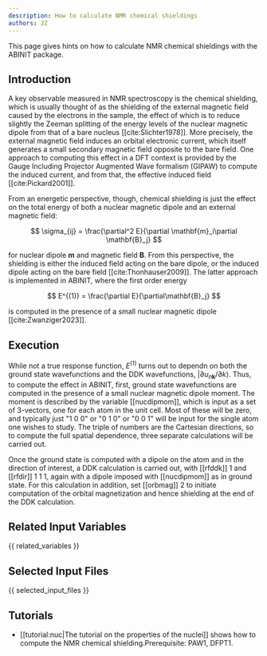 ```yaml
---
description: How to calculate NMR chemical shieldings
authors: JZ
---
```

<!--- This is the source file for this topics. Can be edited. -->

This page gives hints on how to calculate NMR chemical shieldings
with the ABINIT package.

## Introduction

A key observable measured in NMR spectroscopy is the chemical
shielding, which is usually thought of as the shielding of the
external magnetic field caused by the electrons in the sample, the
effect of which is to reduce slightly the Zeeman splitting of the
energy levels of the nuclear magnetic dipole from that of a bare
nucleus [[cite:Slichter1978]]. More precisely, the external magnetic
field induces an orbital electronic current, which itself generates a
small secondary magnetic field opposite to the bare field. One
approach to computing this effect in a DFT context is provided by the
Gauge Including Projector Augmented Wave formalism (GIPAW) to compute the
induced current, and from that, the effective induced field
[[cite:Pickard2001]].

From an energetic perspective, though, chemical shielding is just the
effect on the total energy of both a nuclear magnetic dipole and an
external magnetic field:

$$ \sigma_{ij} = \frac{\partial^2 E}{\partial \mathbf{m}_i\partial \mathbf{B}_j} $$

for nuclear dipole $\mathbf{m}$ and magnetic field $\mathbf{B}$. From
this perspective, the shielding is either the induced field acting on
the bare dipole, or the induced dipole acting on the bare field
[[cite:Thonhauser2009]]. The latter approach is implemented in ABINIT,
where the first order energy

$$ E^{(1)} = \frac{\partial E}{\partial\mathbf{B}_j} $$

is computed in the presence of a small nuclear magnetic dipole [[cite:Zwanziger2023]].

## Execution

While not a true response function, $E^{(1)}$ turns out to dependn on
both the ground state wavefunctions and the DDK wavefunctions,
$|\partial u_{n\mathbf{k}}/\partial k\rangle$. Thus, to compute the
effect in ABINIT, first, ground state wavefunctions are computed in
the presence of a small nuclear magnetic dipole moment. The moment is
described by the variable [[nucdipmom]], which is input as a set of
3-vectors, one for each atom in the unit cell. Most of these will be
zero, and typically just "1 0 0" or "0 1 0" or "0 0 1" will be input
for the single atom one wishes to study. The triple of numbers are the
Cartesian directions, so to compute the full spatial dependence, three
separate calculations will be carried out.

Once the ground state is computed with a dipole on the atom and in the
direction of interest, a DDK calculation is carried out, with
[[rfddk]] 1 and [[rfdir]] 1 1 1, again with a dipole imposed with
[[nucdipmom]] as in ground state. For this calculation in addition,
set [[orbmag]] 2 to initiate computation of the orbital magnetization
and hence shielding at the end of the DDK calculation.

## Related Input Variables

{{ related_variables }}

## Selected Input Files

{{ selected_input_files }}

## Tutorials

* [[tutorial:nuc|The tutorial on the properties of the nuclei]] shows how to compute the NMR chemical shielding.Prerequisite: PAW1, DFPT1.

